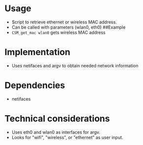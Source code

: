 # Usage
- Script to retrieve ethernet or wireless MAC address.
- Can be called with parameters (wlan0, eth0)
##Example
- `CSM_get_mac wlan0` gets wireless MAC address

# Implementation
- Uses netifaces and argv to obtain needed network information

# Dependencies
- netifaces

# Technical considerations
- Uses eth0 and wlan0 as interfaces for argv.
- Looks for "wifi", "wireless", or "ethernet" as user input.
